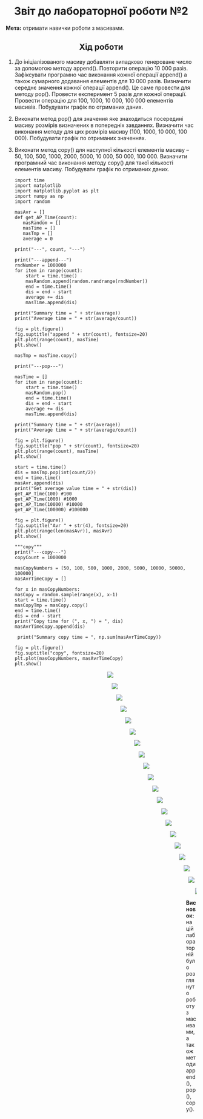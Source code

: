 <h1 align="center">Звіт до лабораторної роботи №2</h1>
<strong>Мета:</strong> отримати навички роботи з масивами.
<h2 align="center">Хід роботи</h2>
<ol>
 <li>До ініціалізованого масиву добавляти випадково генероване число за допомогою методу append(). Повторити операцію 10 000 разів. Зафіксувати програмно час виконання кожної операції append() а також сумарного додавання елементів для 10 000 разів. Визначити середнє значення кожної операції append(). Це саме провести для методу pop(). Провести експеримент 5 разів для кожної операції. Провести операцію для 100, 1000, 10 000, 100 000 елементів масивів. Побудувати графік по отриманих даних.</p> 
 <li>Виконати метод pop() для значення яке знаходиться посередині масиву розмірів визначених в попередніх завданнях. Визначити час виконання методу для цих розмірів масиву (100, 1000, 10 000, 100 000). Побудувати графік по отриманих значеннях.</p> 
 <li>Виконати метод copy() для наступної кількості елементів масиву – 50, 100, 500, 1000, 2000, 5000, 10 000, 50 000, 100 000. Визначити програмний час виконання методу copy() для такої кількості елементів масиву. Побудувати графік по отриманих даних.<br> 
 <p>
   
    import time
    import matplotlib
    import matplotlib.pyplot as plt
    import numpy as np
    import random
   
    masAvr = []
    def get_AP_Time(count):
       masRandom = []
       masTime = []
       masTmp = []
       average = 0
  
    print("---", count, "---")

    print("---append---")
    rndNumber = 1000000
    for item in range(count):
        start = time.time()
        masRandom.append(random.randrange(rndNumber))
        end = time.time()
        dis = end - start
        average += dis
        masTime.append(dis)

    print("Summary time = " + str(average))
    print("Average time = " + str(average/count))

    fig = plt.figure()
    fig.suptitle("append " + str(count), fontsize=20)
    plt.plot(range(count), masTime)
    plt.show()

    masTmp = masTime.copy()

    print("---pop---")

    masTime = []
    for item in range(count):
        start = time.time()
        masRandom.pop()
        end = time.time()
        dis = end - start
        average += dis
        masTime.append(dis)

    print("Summary time = " + str(average))
    print("Average time = " + str(average/count))

    fig = plt.figure()
    fig.suptitle("pop " + str(count), fontsize=20)
    plt.plot(range(count), masTime)
    plt.show()

    start = time.time()
    dis = masTmp.pop(int(count/2))
    end = time.time()
    masAvr.append(dis)
    print("Get average value time = " + str(dis))
    get_AP_Time(100) #100
    get_AP_Time(1000) #1000
    get_AP_Time(10000) #10000
    get_AP_Time(100000) #100000

    fig = plt.figure()
    fig.suptitle("Avr " + str(4), fontsize=20)
    plt.plot(range(len(masAvr)), masAvr)
    plt.show()

    """copy"""
    print("---copy---")
    copyCount = 1000000

    masCopyNumbers = [50, 100, 500, 1000, 2000, 5000, 10000, 50000, 100000]
    masAvrTimeCopy = []

    for x in masCopyNumbers:
    masCopy = random.sample(range(x), x-1)
    start = time.time()
    masCopyTmp = masCopy.copy()
    end = time.time()
    dis = end - start
    print("Copy time for (", x, ") = ", dis)
    masAvrTimeCopy.append(dis)

     print("Summary copy time = ", np.sum(masAvrTimeCopy))

    fig = plt.figure()
    fig.suptitle("copy", fontsize=20)
    plt.plot(masCopyNumbers, masAvrTimeCopy)
    plt.show()
<ol>
<p align="center"><img src="https://github.com/YuriiHoidash/Hoidash_TP-36_-_2020/blob/master/lab2/1.png"></p> 
  <ol>
<p align="center"><img src="https://github.com/YuriiHoidash/Hoidash_TP-36_-_2020/blob/master/lab2/2.png"></p> 
  <ol>
<p align="center"><img src="https://github.com/YuriiHoidash/Hoidash_TP-36_-_2020/blob/master/lab2/3.png"></p>
  <ol>
<p align="center"><img src="https://github.com/YuriiHoidash/Hoidash_TP-36_-_2020/blob/master/lab2/4.png"></p> 
  <ol>
<p align="center"><img src="https://github.com/YuriiHoidash/Hoidash_TP-36_-_2020/blob/master/lab2/5.png"></p> 
  <ol>
<p align="center"><img src="https://github.com/YuriiHoidash/Hoidash_TP-36_-_2020/blob/master/lab2/6.png"></p> 
  <ol>
<p align="center"><img src="https://github.com/YuriiHoidash/Hoidash_TP-36_-_2020/blob/master/lab2/7.png"></p> 
  <ol>
<p align="center"><img src="https://github.com/YuriiHoidash/Hoidash_TP-36_-_2020/blob/master/lab2/8.png"></p> 
  <ol>
<p align="center"><img src="https://github.com/YuriiHoidash/Hoidash_TP-36_-_2020/blob/master/lab2/9.png"></p>
  <ol>
<p align="center"><img src="https://github.com/YuriiHoidash/Hoidash_TP-36_-_2020/blob/master/lab2/10.png"></p> 
  <ol>
<p align="center"><img src="https://github.com/YuriiHoidash/Hoidash_TP-36_-_2020/blob/master/lab2/11.png"></p> 
  <ol>
<p align="center"><img src="https://github.com/YuriiHoidash/Hoidash_TP-36_-_2020/blob/master/lab2/12.png"></p>
    <ol>
<p align="center"><img src="https://github.com/YuriiHoidash/Hoidash_TP-36_-_2020/blob/master/lab2/13.png"></p> 
  <ol>
<p align="center"><img src="https://github.com/YuriiHoidash/Hoidash_TP-36_-_2020/blob/master/lab2/14.png"></p> 
  <ol>
<p align="center"><img src="https://github.com/YuriiHoidash/Hoidash_TP-36_-_2020/blob/master/lab2/15.png"></p> 
  <ol>
<p align="center"><img src="https://github.com/YuriiHoidash/Hoidash_TP-36_-_2020/blob/master/lab2/16.png"></p> 
  <ol>
<p align="center"><img src="https://github.com/YuriiHoidash/Hoidash_TP-36_-_2020/blob/master/lab2/17.png"></p>
  <ol>
<p align="center"><img src="https://github.com/YuriiHoidash/Hoidash_TP-36_-_2020/blob/master/lab2/18.png"></p> 
  <ol>
<p align="center"><img src="https://github.com/YuriiHoidash/Hoidash_TP-36_-_2020/blob/master/lab2/19.png"></p> 
  <ol>
<p align="center"><img src="https://github.com/YuriiHoidash/Hoidash_TP-36_-_2020/blob/master/lab2/20.png"></p> 
   </li>
      </ul>
 </li>
</ol>  
<strong>Висновок:</strong> на цій лабораторній було розглянуто роботу з масивами, а також методи append(), pop(), copy().

